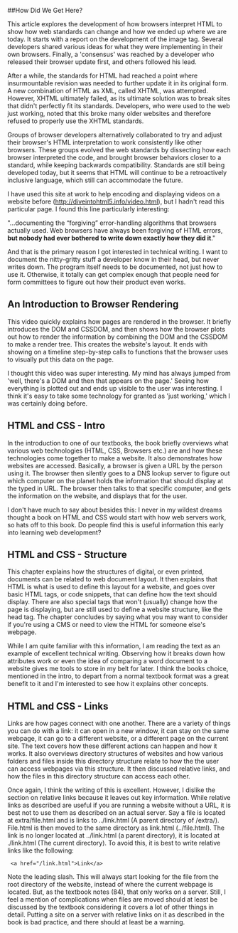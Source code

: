 ##How Did We Get Here?

This article explores the development of how browsers interpret HTML to show how web standards can change and how we ended up where we are today. It starts with a report on the development of the image tag. Several developers shared various ideas for what they were implementing in their own browsers. Finally, a 'consensus' was reached by a developer who released their browser update first, and others followed his lead. 

After a while, the standards for HTML had reached a point where insurmountable revision was needed to further update it in its original form. A new combination of HTML as XML, called XHTML, was attempted. However, XHTML ultimately failed, as its ultimate solution was to break sites that didn't perfectly fit its standards. Developers, who were used to the web just working, noted that this broke many older websites and therefore refused to properly use the XHTML standards.

Groups of browser developers alternatively collaborated to try and adjust their browser's HTML interpretation to work consistently like other browsers. These groups evolved the web standards by dissecting how each browser interpreted the code, and brought browser behaviors closer to a standard, while keeping backwards compatibility. Standards are still being developed today, but it seems that HTML will continue to be a retroactively inclusive language, which still can accommodate the future. 

I have used this site at work to help encoding and displaying videos on a website before (http://diveintohtml5.info/video.html), but I hadn't read this particular page. I found this line particularly interesting:

"...documenting the “forgiving” error-handling algorithms that browsers actually used. Web browsers have always been forgiving of HTML errors, **but nobody had ever bothered to write down exactly how they did it**." 

And that is the primary reason I got interested in technical writing. I want to document the nitty-gritty stuff a developer know in their head, but never writes down. The program itself needs to be documented, not just how to use it. Otherwise, it totally can get complex enough that people need for form committees to figure out how their product even works.

## An Introduction to Browser Rendering

This video quickly explains how pages are rendered in the browser. It briefly introduces the DOM and CSSDOM, and then shows how the browser plots out how to render the information by combining the DOM and the CSSDOM to make a render tree. This creates the website's layout. It ends with showing on a timeline step-by-step calls to functions that the browser uses to visually put this data on the page.

I thought this video was super interesting. My mind has always jumped from 'well, there's a DOM and then that appears on the page.' Seeing how everything is plotted out and ends up visible to the user was interesting. I think it's easy to take some technology for granted as 'just working,' which I was certainly doing before.

## HTML and CSS - Intro

In the introduction to one of our textbooks, the book briefly overviews what various web technologies (HTML, CSS, Browsers etc.) are and how these technologies come together to make a website. It also demonstrates how websites are accessed. Basically, a browser is given a URL by the person using it. The browser then silently goes to a DNS lookup server to figure out which computer on the planet holds the information that should display at the typed in URL. The browser then talks to that specific computer, and gets the information on the website, and displays that for the user.

I don't have much to say about besides this: I never in my wildest dreams thought a book on HTML and CSS would start with how web servers work, so hats off to this book. Do people find this is useful information this early into learning web development?

## HTML and CSS - Structure

This chapter explains how the structures of digital, or even printed, documents can be related to web document layout. It then explains that HTML is what is used to define this layout for a website, and goes over basic HTML tags, or code snippets, that can define how the text should display. There are also special tags that won't (usually) change how the page is displaying, but are still used to define a website structure, like the head tag. The chapter concludes by saying what you may want to consider if you're using a CMS or need to view the HTML for someone else's webpage.

While I am quite familiar with this information, I am reading the text as an example of excellent technical writing. Observing how it breaks down how attributes work or even the idea of comparing a word document to a website gives me tools to store in my belt for later. I think the books choice, mentioned in the intro, to depart from a normal textbook format was a great benefit to it and I'm interested to see how it explains other concepts.

## HTML and CSS - Links

Links are how pages connect with one another. There are a variety of things you can do with a link: it can open in a new window, it can stay on the same webpage, it can go to a different website, or a different page on the current site. The text covers how these different actions can happen and how it works. It also overviews directory structures of websites and how various folders and files inside this directory structure relate to how the the user can access webpages via this structure. It then discussed relative links, and how the files in this directory structure can access each other. 

Once again, I think the writing of this is excellent. However, I dislike the section on relative links because it leaves out key information. While relative links as  described are useful if you are running a website without a URL, it is best not to use them as described on an actual server. Say a file is located at extra/file.html and is links to ../link.html (A parent directory of /extra/). File.html is then moved to the same directory as link.html (../file.html). The link is no longer located at ../link.html (a parent directory), it is located at ./link.html (The current directory). To avoid this, it is best to write relative links like the following:

     <a href="/link.html">Link</a>

Note the leading slash. This will always start looking for the file from the root directory of the website, instead of where the current webpage is located. But, as the textbook notes (84), that only works on a server. Still, I feel a mention of complications when files are moved should at least be discussed by the textbook considering it covers a lot of other things in detail. Putting a site on a server with relative links on it as described in the book is bad practice, and there should at least be a warning.

